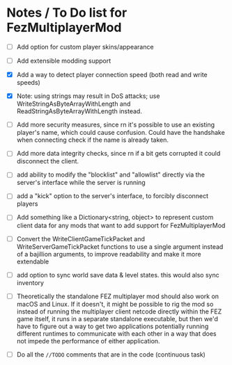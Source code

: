 
# Notes / To Do list for FezMultiplayerMod

- [ ] Add option for custom player skins/appearance

- [ ] Add extensible modding support 

- [x] Add a way to detect player connection speed (both read and write speeds)

- [x] Note: using strings may result in DoS attacks; use WriteStringAsByteArrayWithLength and ReadStringAsByteArrayWithLength instead.

- [ ] Add more security measures, since rn it's possible to use an existing player's name, which could cause confusion. Could have the handshake when connecting check if the name is already taken.

- [ ] Add more data integrity checks, since rn if a bit gets corrupted it could disconnect the client.

- [ ] add ability to modify the "blocklist" and "allowlist" directly via the server's interface while the server is running

- [ ] add a "kick" option to the server's interface, to forcibly disconnect players

- [ ] Add something like a Dictionary<string, object> to represent custom client data for any mods that want to add support for FezMultiplayerMod

- [ ] Convert the WriteClientGameTickPacket and WriteServerGameTickPacket functions to use a single argument instead of a bajillion arguments, to improve readability and make it more extendable

- [ ] add option to sync world save data & level states. this would also sync inventory 

- [ ] Theoretically the standalone FEZ multiplayer mod should also work on macOS and Linux. If it doesn't, it might be possible to rig the mod so instead of running the multiplayer client netcode directly within the FEZ game itself, it runs in a separate standalone executable, but then we'd have to figure out a way to get two applications potentially running different runtimes to communicate with each other in a way that does not impede the performance of either application.

- [ ] Do all the `//TODO` comments that are in the code (continuous task)
